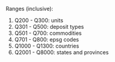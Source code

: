 Ranges (inclusive):

1. Q200 - Q300: units
2. Q301 - Q500: deposit types
3. Q501 - Q700: commodities
4. Q701 - Q800: epsg codes
5. Q1000 - Q1300: countries
6. Q2001 - Q8000: states and provinces
